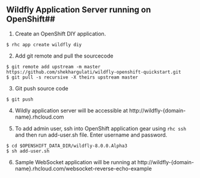 ## Wildfly Application Server running on OpenShift##

1. Create an OpenShift DIY application.
```
$ rhc app create wildfly diy
```

2. Add git remote and pull the sourcecode
```
$ git remote add upstream -m master https://github.com/shekhargulati/wildfly-openshift-quickstart.git
$ git pull -s recursive -X theirs upstream master
```

3. Git push source code
```
$ git push
```

4. Wildly application server will be accessible at http://wildfly-{domain-name}.rhcloud.com

5. To add admin user, ssh into OpenShift application gear using <code>rhc ssh</code> and then run add-user.sh file. Enter username and password.
```
$ cd $OPENSHIFT_DATA_DIR/wildfly-8.0.0.Alpha3
$ sh add-user.sh
```

6. Sample WebSocket application will be running at http://wildfly-{domain-name}.rhcloud.com/websocket-reverse-echo-example
